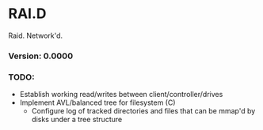 # RAI.D
Raid. Network'd.

### Version: 0.0000
### TODO:
* Establish working read/writes between client/controller/drives
* Implement AVL/balanced tree for filesystem (C)
  * Configure log of tracked directories and files that can be mmap'd by disks under a tree structure
